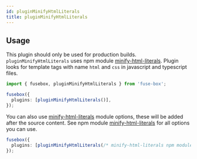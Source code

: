 ```yaml
---
id: pluginMinifyHtmlLiterals
title: pluginMinifyHtmlLiterals
---
```


## Usage

This plugin should only be used for production builds. `pluginMinifyHtmlLiterals` uses npm module
[minify-html-literals](https://github.com/asyncLiz/minify-html-literals#readme). Plugin looks for template tags with
name `html` and `css` in javascript and typescript files.

```ts
import { fusebox, pluginMinifyHtmlLiterals } from 'fuse-box';
```

```ts
fusebox({
  plugins: [pluginMinifyHtmlLiterals()],
});
```

You can also use [minify-html-literals](https://github.com/asyncLiz/minify-html-literals#readme) module options, these
will be added after the source content. See npm module
[minify-html-literals](https://github.com/asyncLiz/minify-html-literals#readme) for all options you can use.

```ts
fusebox({
  plugins: [pluginMinifyHtmlLiterals(/* minify-html-literals npm module options */),
});
```
